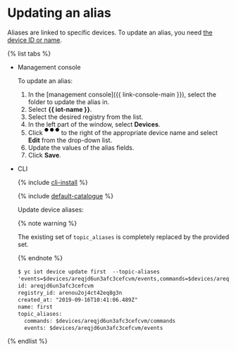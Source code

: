 # Updating an alias

Aliases are linked to specific devices. To update an alias, you need [the device ID or name](../device-list.md).

{% list tabs %}

- Management console

   To update an alias:
   1. In the [management console]({{ link-console-main }}), select the folder to update the alias in.
   1. Select **{{ iot-name }}**.
   1. Select the desired registry from the list.
   1. In the left part of the window, select **Devices**.
   1. Click ![image](../../../../_assets/horizontal-ellipsis.svg) to the right of the appropriate device name and select **Edit** from the drop-down list.
   1. Update the values of the alias fields.
   1. Click **Save**.

- CLI

    {% include [cli-install](../../../../_includes/cli-install.md) %}

    {% include [default-catalogue](../../../../_includes/default-catalogue.md) %}

    Update device aliases:

    {% note warning %}

    The existing set of `topic_aliases` is completely replaced by the provided set.

    {% endnote %}

    ```
    $ yc iot device update first  --topic-aliases 'events=$devices/areqjd6un3afc3cefcvm/events,commands=$devices/areqjd6un3afc3cefcvm/commands'
    id: areqjd6un3afc3cefcvm
    registry_id: arenou2oj4ct42eq8g3n
    created_at: "2019-09-16T10:41:06.489Z"
    name: first
    topic_aliases:
      commands: $devices/areqjd6un3afc3cefcvm/commands
      events: $devices/areqjd6un3afc3cefcvm/events
    ```

{% endlist %}

